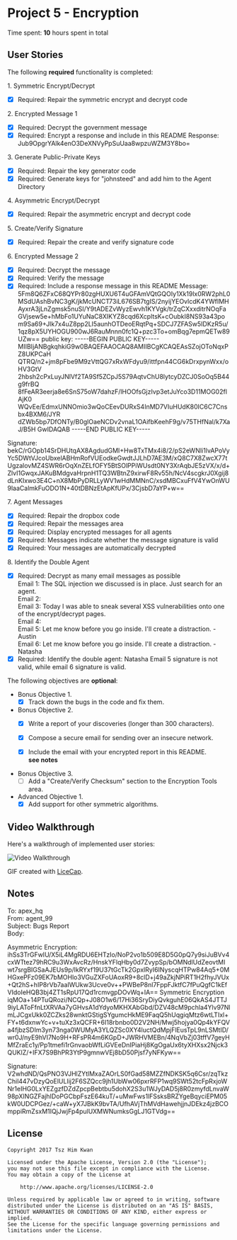 # Project 5 - Encryption

Time spent: **10** hours spent in total

## User Stories

The following **required** functionality is completed:

1\. Symmetric Encrypt/Decrypt
  * [x]  Required: Repair the symmetric encrypt and decrypt code

2\. Encrypted Message 1
  * [x]  Required: Decrypt the government message
  * [x]  Required: Encrypt a response and include in this README
          Response: Jub9OpgrYAlk4enO3DeXNVyPpSuUaa8wpzuWZM3Y8bo=

3\. Generate Public-Private Keys
  * [x]  Required: Repair the key generator code
  * [x]  Required: Generate keys for "johnsteed" and add him to the Agent Directory

4\. Asymmetric Encrypt/Decrypt
  * [x]  Required: Repair the asymmetric encrypt and decrypt code

5\. Create/Verify Signature
  * [x]  Required: Repair the create and verify signature code
  
6\. Encrypted Message 2
  * [x]  Required: Decrypt the message
  * [x]  Required: Verify the message
  * [x]  Required: Include a response message in this README
         Message:
5Fm8Q6ZFxC68QYPr80zgHUXU6T4uGFAmVQtGQOIy1Xk19lx0RW2phL0MSdUAshBvNC3gK/jkMcUNCT73iL676SB7tgIS/2nyijYEOvlcdK4YWfIMHAyxrA3jLnZgmsk5nuSI/Y9tADEZvWyzEwvh1KYVgk/trZqCXxxditrNOqFaGVjsew5e+hMbFo1UYuNaC8XIKYZ8cqd6XcpltsK+cOubkI8NS93a43pom9Sa69+Jlk7x4uZ8pp2LI5aunhOTDeoERqtPq+SDCJ7ZFASw5IDKzR5u/1qz8pX5UYHOGU900wJ6RauMnnn0fc1Q+pzc3To+omBqg7epmQETw89UZw==
public key: -----BEGIN PUBLIC KEY-----
MIIBIjANBgkqhkiG9w0BAQEFAAOCAQ8AMIIBCgKCAQEAsSZojOToNqxPZ8UKPCaH
QTRQ/n2+jm8pFbe9M9zVttQG7xRxWFdyu9/ittfpn44CG6kDrxpynWxx/oHV3GtV
2hbsh2cPxLuyJNlVf2TA9Sf5ZCpJ5S79AqtvChU8lytcyDZCJ0SoOq5B44g9frBQ
8fFeAR3eerja8e6SnS75oW7dahzF/lHOOfsGjzIvp3etJuYco3D11MOG02flAjK0
WQvEe/EdmxUNNOmio3wQoCEevDURxS4InMD7VIuHUdK80IC6C7Cnsbx4BXM6/JYR
dZWb5bp7DfONTy/B0glOaeNCDv2vnaL1OAifbKeehF9g/v75THfNal/k7XaJ/B5H
GwIDAQAB
-----END PUBLIC KEY-----

Signature:
bekC/rGOpb14SrDHUtqAX8AgdudGMI+Hw8TxTMx4i8/2/pS2eWNIi1lvAPoVyYc5DWtVJcoUbxelABHmRofVUEodkeGwdtJJLhD7AE3M/xQ8C7X8ZwcX77tUgzalovMZ4SWR6rOqXnZELfOFY5BtSOlPPiWUsdt0NY3XrAqbJE5zVX/x/d+ZlvI1GwqxJAKuBMdgvaHrpnH1TQ3WBtnZ9xirwF8Rv55h/NcV4scgkrJ0Xgij8dLnKIxwo3E4C+nX8MbPyDRLLyWV1wHdMMNnC/xsdMBCxuFfV4YwOnWU9laaCalmkFuODO1N+40tDBNzEtApKfUPx/3CjsbD7aYP+w==

7\. Agent Messages
  * [x]  Required: Repair the dropbox code
  * [x]  Required: Repair the messages area
  * [x]  Required: Display encrypted messages for all agents
  * [x]  Required: Messages indicate whether the message signature is valid
  * [x]  Required: Your messages are automatically decrypted

8\. Identify the Double Agent
  * [x]  Required: Decrypt as many email messages as possible</br>
         Email 1: The SQL injection we discussed is in place. Just search for an agent.</br>
         Email 2:</br>
         Email 3: Today I was able to sneak several XSS vulnerabilities onto one of the encrypt/decrypt pages.</br>
         Email 4:</br>
         Email 5: Let me know before you go inside. I'll create a distraction. - Austin</br>
         Email 6: Let me know before you go inside. I'll create a distraction. - Natasha</br>
  * [x]  Required: Identify the double agent: Natasha
         Email 5 signature is not valid, while email 6 signature is valid.

The following objectives are **optional**:

* Bonus Objective 1\.
  * [x]  Track down the bugs in the code and fix them.

* Bonus Objective 2\.
  * [x]  Write a report of your discoveries (longer than 300 characters).
  * [x]  Compose a secure email for sending over an insecure network.
  * [x]  Include the email with your encrypted report in this README.</br>
  **see notes**
  

* Bonus Objective 3\.
  * [ ]  Add a "Create/Verify Checksum" section to the Encryption Tools area.

* Advanced Objective 1\.
  * [x]  Add support for other symmetric algorithms.

## Video Walkthrough

Here's a walkthrough of implemented user stories:

<img src='http://i.imgur.com/8cB65s5.gif' title='Video Walkthrough' width='' alt='Video Walkthrough' />

GIF created with [LiceCap](http://www.cockos.com/licecap/).

## Notes

To: apex_hq</br>
From: agent_99</br>
Subject: Bugs Report</br>
Body:

Asymmetric Encryption: ihSs3TrGFwIU/X5iL4MgRDU6EHTzIo/NoP2vo1b509E8D5G0pQ7y9siJuBVv4cxWTtez79hRC9u3WxAvcRz/HnskYFlqHby0d7ZvypSp/bOMNdlUdZeovtMIwt7srgBIGSaAJEUs9p/lkRYxf19U37tGcTk2GpxlRyI6INyscqHTPw84Aq5+0MHGxePFz09EK7bMOHlo3VGuZXFoUAoxR9+8clD+j49aZkjNPiRT1H2fhyJVUx+Qt2hS+hIP8rVb7aaIWUkw3Ucve0v++PWBeP8nl7FppFJktfC7fPuQgfC1kEfVIdoIeHQB3bj4ZT1sRpU17Qd1rcmvgpDOvWq+IA==
Symmetric Encryption
iqMOa+14PTuQRozi/NCQp+J08O1w6/17Hi36SryDiyQvkguhE06QkAS4JTTJ9iyLAToFfnLtXRVAa7yGHvsA1dYdyoMKHXAbGbd/DZV48cM9pchla4Ylv97NlmLJCgxUkk0ZCZks28wnktGStigSYgumcHkME9FaqQ5hUqgiqMtz6wtLTIxl+FY+t6dxnwYc+v+tuXz3xQCFR+6I18rbnbo0D2V2NH/Mwj5hojya0Qp4kYFQVa4fjbzSDIm3yn73nga0WUMyA3YLQZSc0XY4luctQdMpjFlEusTpL9nLSMtID/wr0J/nyE9hVI7No9H+RFsPR4m6KGpD+JWRHVMEBn/4NqVbZj03tffV7geyHMfZraEc1y/Pp1tmefi1rGnvaobWfLiGVEeDnIPiaHj8KgOgaUx6tyXHXsx2Njck3QUKlZ/+IFX7S9BhPR3YtP9gmnwVEj8bD50Pjsf7yNFKyw==

Signature:
V2whdND/QsPNO3VJHlZYtlMxaZAOrLS0fGad58MZZfNDKSK5q6Csr/zqTkzChil447vDzyQoElULIij2F6SZQcc9jh1UbWw06pxrRFP1wq9SWt52tcFpRxjoWNr1eIHG0LxYEZgzfDZdZpcpBebtbu5dohX2S3u1WJyDAD5j8R0zmyfdLnvaW98pXINGZFajhIDoPGCbpFszE64kuT/+uMwFws1lFSsksBRZYgeBqyciEPM05kW0UDCPGez/+caW+yX7JBkK9bvTA/UfhAVjThMVdHawehjjnJDEkz4jzBCOmppiRmZsxM1IQjJwjFp4pulUXMWNumksGgLJ1GTVdg==

## License

    Copyright 2017 Tsz Him Kwan

    Licensed under the Apache License, Version 2.0 (the "License");
    you may not use this file except in compliance with the License.
    You may obtain a copy of the License at

        http://www.apache.org/licenses/LICENSE-2.0

    Unless required by applicable law or agreed to in writing, software
    distributed under the License is distributed on an "AS IS" BASIS,
    WITHOUT WARRANTIES OR CONDITIONS OF ANY KIND, either express or implied.
    See the License for the specific language governing permissions and
    limitations under the License.

